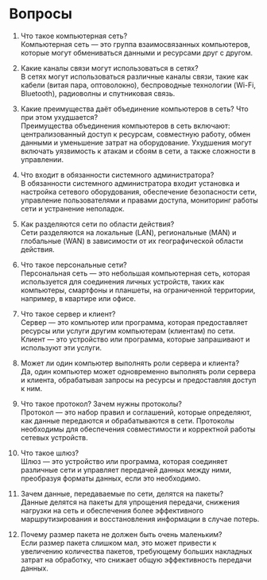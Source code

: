 # Вопросы
1. Что такое компьютерная сеть?  
   Компьютерная сеть — это группа взаимосвязанных компьютеров, которые могут обмениваться данными и ресурсами друг с другом.

2. Какие каналы связи могут использоваться в сетях?  
   В сетях могут использоваться различные каналы связи, такие как кабели (витая пара, оптоволокно), беспроводные технологии (Wi-Fi, Bluetooth), радиоволны и спутниковая связь.

3. Какие преимущества даёт объединение компьютеров в сеть? Что при этом ухудшается?  
   Преимущества объединения компьютеров в сеть включают: централизованный доступ к ресурсам, совместную работу, обмен данными и уменьшение затрат на оборудование. Ухудшения могут включать уязвимость к атакам и сбоям в сети, а также сложности в управлении.

4. Что входит в обязанности системного администратора?  
   В обязанности системного администратора входит установка и настройка сетевого оборудования, обеспечение безопасности сети, управление пользователями и правами доступа, мониторинг работы сети и устранение неполадок.

5. Как разделяются сети по области действия?  
   Сети разделяются на локальные (LAN), региональные (MAN) и глобальные (WAN) в зависимости от их географической области действия.

6. Что такое персональные сети?  
   Персональная сеть — это небольшая компьютерная сеть, которая используется для соединения личных устройств, таких как компьютеры, смартфоны и планшеты, на ограниченной территории, например, в квартире или офисе.

7. Что такое сервер и клиент?  
   Сервер — это компьютер или программа, которая предоставляет ресурсы или услуги другим компьютерам (клиентам) по сети. Клиент — это устройство или программа, которые запрашивают и используют эти услуги.

8. Может ли один компьютер выполнять роли сервера и клиента?  
   Да, один компьютер может одновременно выполнять роли сервера и клиента, обрабатывая запросы на ресурсы и предоставляя доступ к ним.

9. Что такое протокол? Зачем нужны протоколы?  
   Протокол — это набор правил и соглашений, которые определяют, как данные передаются и обрабатываются в сети. Протоколы необходимы для обеспечения совместимости и корректной работы сетевых устройств.

10. Что такое шлюз?  
    Шлюз — это устройство или программа, которая соединяет различные сети и управляет передачей данных между ними, преобразуя форматы данных, если это необходимо.

11. Зачем данные, передаваемые по сети, делятся на пакеты?  
    Данные делятся на пакеты для упрощения передачи, снижения нагрузки на сеть и обеспечения более эффективного маршрутизирования и восстановления информации в случае потерь.

12. Почему размер пакета не должен быть очень маленьким?  
    Если размер пакета слишком мал, это может привести к увеличению количества пакетов, требующему больших накладных затрат на обработку, что снижает общую эффективность передачи данных.
